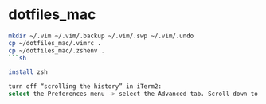 dotfiles_mac
============
```sh
mkdir ~/.vim ~/.vim/.backup ~/.vim/.swp ~/.vim/.undo
cp ~/dotfiles_mac/.vimrc .
cp ~/dotfiles_mac/.zshenv .
```sh

install zsh

turn off “scrolling the history” in iTerm2:
select the Preferences menu -> select the Advanced tab. Scroll down to the Mouse section -> Scroll wheel sends arrow keys when in alternate screen mode from Yes to No. You will have to restart iTerm2 for the change to take effect.



